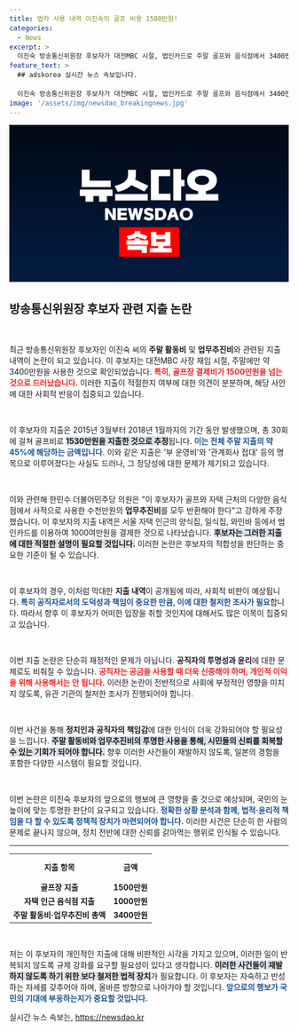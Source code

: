 ```yaml
---
title: 법카 사용 내역 이진숙의 골프 비용 1500만원!
categories:
  - News
excerpt: >
  이진숙 방송통신위원장 후보자가 대전MBC 시절, 법인카드로 주말 골프와 음식점에서 3400만원을 지출한 사실이 드러나 논란이 일고 있다. 1500만원이 넘는 골프 결제와 함께 사적 용도 사용을 비판받고 있어, 반환 요구가 제기됐다. 클릭하고 더 자세히 알아보세요!
feature_text: >
  ## adskorea 실시간 뉴스 속보입니다.

  이진숙 방송통신위원장 후보자가 대전MBC 시절, 법인카드로 주말 골프와 음식점에서 3400만원을 지출한 사실이 드러나 논란이 일고 있다. 1500만원이 넘는 골프 결제와 함께 사적 용도 사용을 비판받고 있어, 반환 요구가 제기됐다. 클릭하고 더 자세히 알아보세요!
image: '/assets/img/newsdao_breakingnews.jpg'
---
```


<p><img src="/assets/img/newsdao_breakingnews.jpg" alt="adskorea 속보" /></p>

<h2 data-ke-size="size26">방송통신위원장 후보자 관련 지출 논란</h2>

<p data-ke-size="size16">&nbsp;</p>

<p>최근 방송통신위원장 후보자인 이진숙 씨의 <b>주말 활동비</b> 및 <b>업무추진비</b>와 관련된 지출 내역이 논란이 되고 있습니다. 이 후보자는 대전MBC 사장 재임 시절, 주말에만 약 3400만원을 사용한 것으로 확인되었습니다. <b><span style="color: #ee2323;">특히, 골프장 결제비가 1500만원을 넘는 것으로 드러났습니다.</span></b> 이러한 지출이 적절한지 여부에 대한 의견이 분분하며, 해당 사안에 대한 사회적 반응이 집중되고 있습니다. </p>

<p data-ke-size="size16">&nbsp;</p>

<p>이 후보자의 지출은 2015년 3월부터 2018년 1월까지의 기간 동안 발생했으며, 총 30회에 걸쳐 골프비로 <b><span style="background-color: #21538527;">1530만원을 지출한 것으로 추정</span></b>됩니다. <b><span style="color: #1a5490;">이는 전체 주말 지출의 약 45%에 해당하는 금액입니다.</span></b> 이와 같은 지출은 '부 운영비'와 '관계회사 접대' 등의 명목으로 이루어졌다는 사실도 드러나, 그 정당성에 대한 문제가 제기되고 있습니다.</p>

<p data-ke-size="size16">&nbsp;</p>

<p>이와 관련해 한민수 더불어민주당 의원은 "이 후보자가 골프와 자택 근처의 다양한 음식점에서 사적으로 사용한 수천만원의 <b>업무추진비</b>를 모두 반환해야 한다"고 강하게 주장했습니다. 이 후보자의 지출 내역은 서울 자택 인근의 양식집, 일식집, 와인바 등에서 법인카드를 이용하여 1000여만원을 결제한 것으로 나타났습니다. <b><span style="background-color: #21538527;">후보자는 그러한 지출에 대한 적절한 설명이 필요할 것입니다.</span></b> 이러한 논란은 후보자의 적합성을 판단하는 중요한 기준이 될 수 있습니다.</p>

<p data-ke-size="size16">&nbsp;</p>

<p>이 후보자의 경우, 이처럼 막대한 <b>지출 내역</b>이 공개됨에 따라, 사회적 비판이 예상됩니다. <b><span style="color: #1a5490;">특히 공직자로서의 도덕성과 책임이 중요한 만큼, 이에 대한 철저한 조사가 필요</span></b>합니다. 따라서 향후 이 후보자가 어떠한 입장을 취할 것인지에 대해서도 많은 이목이 집중되고 있습니다. </p>

<p data-ke-size="size16">&nbsp;</p>

<p>이번 지출 논란은 단순히 재정적인 문제가 아닙니다. <b>공직자의 투명성과 윤리</b>에 대한 문제로도 비춰질 수 있습니다. <b><span style="color: #ee2323;">공직자는 공금을 사용할 때 더욱 신중해야 하며, 개인적 이익을 위해 사용해서는 안 됩니다.</span></b> 이러한 논란이 전반적으로 사회에 부정적인 영향을 미치지 않도록, 유관 기관의 철저한 조사가 진행되어야 합니다. </p>

<p data-ke-size="size16">&nbsp;</p>

<p>이번 사건을 통해 <b>정치인과 공직자의 책임감</b>에 대한 인식이 더욱 강화되어야 할 필요성을 느낍니다. <b><span style="background-color: #21538527;">주말 활동비와 업무추진비의 투명한 사용을 통해, 시민들의 신뢰를 회복할 수 있는 기회가 되어야 합니다.</span></b> 향후 이러한 사건들이 재발하지 않도록, 일본의 경험을 포함한 다양한 시스템이 필요할 것입니다. </p>

<p data-ke-size="size16">&nbsp;</p>

<p>이번 논란은 이진숙 후보자의 앞으로의 행보에 큰 영향을 줄 것으로 예상되며, 국민의 눈높이에 맞는 투명한 판단이 요구되고 있습니다. <b><span style="color: #1a5490;">정확한 상황 분석과 함께, 법적·윤리적 책임을 다 할 수 있도록 정책적 장치가 마련되어야 합니다.</span></b> 이러한 사건은 단순히 한 사람의 문제로 끝나지 않으며, 정치 전반에 대한 신뢰를 갉아먹는 행위로 인식될 수 있습니다. </p>

<hr>

<table style="width: 100%;">
    <tr>
        <th style="text-align: center; height: 40px;"><b>지출 항목</b></th>
        <th style="text-align: center; height: 40px;"><b>금액</b></th>
    </tr>
    <tr>
        <td style="text-align: center; height: 17px;"><b>골프장 지출</b></td>
        <td style="text-align: center; height: 17px;"><b>1500만원</b></td>
    </tr>
    <tr>
        <td style="text-align: center; height: 17px;"><b>자택 인근 음식점 지출</b></td>
        <td style="text-align: center; height: 17px;"><b>1000만원</b></td>
    </tr>
    <tr>
        <td style="text-align: center; height: 17px;"><b>주말 활동비·업무추진비 총액</b></td>
        <td style="text-align: center; height: 17px;"><b>3400만원</b></td>
    </tr>
</table>

<p data-ke-size="size16">&nbsp;</p>

<p>저는 이 후보자의 개인적인 지출에 대해 비판적인 시각을 가지고 있으며, 이러한 일이 반복되지 않도록 규제 강화를 요구할 필요성이 있다고 생각합니다. <b><span style="background-color: #21538527;">이러한 사건들이 재발하지 않도록 하기 위한 보다 철저한 법적 장치</span></b>가 필요합니다. 이 후보자는 자숙하고 반성하는 자세를 갖추어야 하며, 올바른 방향으로 나아가야 할 것입니다. <b><span style="color: #1a5490;">앞으로의 행보가 국민의 기대에 부응하는지가 중요할 것입니다.</span></b></p>
실시간 뉴스 속보는, <a href="https://newsdao.kr" rel="dofollow">https://newsdao.kr</a>


